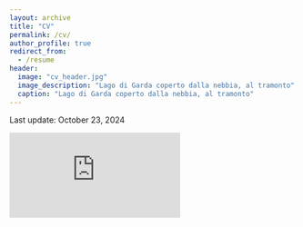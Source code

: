 ```yaml
---
layout: archive
title: "CV"
permalink: /cv/
author_profile: true
redirect_from:
  - /resume
header:
  image: "cv_header.jpg"
  image_description: "Lago di Garda coperto dalla nebbia, al tramonto"
  caption: "Lago di Garda coperto dalla nebbia, al tramonto"
---
```


Last update: October 23, 2024

<embed src="https://filippo-santoliquido.github.io/assets/images/CV_santoliquido.pdf" type="application/pdf" />

